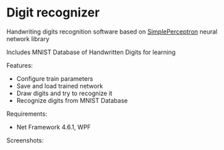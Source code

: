 # Digit recognizer

Handwriting digits recognition software based on [SimplePerceptron](https://github.com/engilas/SimplePerceptron/) neural network library

Includes MNIST Database of Handwritten Digits for learning

Features:
 - Configure train parameters
 - Save and load trained network
 - Draw digits and try to recognize it
 - Recognize digits from MNIST Database

Requirements: 
- Net Framework 4.6.1, WPF

Screenshots:

